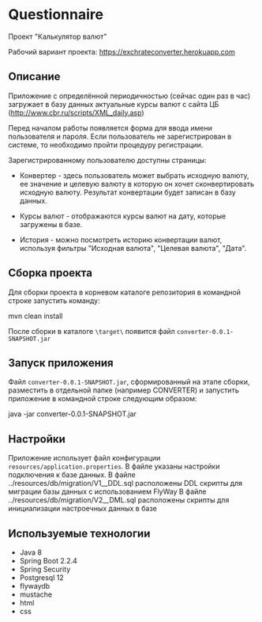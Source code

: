 # Questionnaire
Проект "Калькулятор валют"

Рабочий вариант проекта: https://exchrateconverter.herokuapp.com

Описание
------
Приложение с определённой периодичностью (сейчас один раз в час) загружает в базу данных актуальные курсы валют с сайта ЦБ 
(http://www.cbr.ru/scripts/XML_daily.asp)

Перед началом работы появляется форма для ввода имени пользователя и пароля. Если пользователь не зарегистрирован в системе, 
то необходимо пройти процедуру регистрации.

Зарегистрированному пользователю доступны страницы:

- Конвертер - здесь пользователь может выбрать исходную валюту, ее значение и целевую валюту в которую он хочет сконвертировать
  исходную валюту. Результат конвертации будет записан в базу данных.
            
- Курсы валют - отображаются курсы валют на дату, которые загружены в базе.

- История - можно посмотреть историю конвертации валют, используя фильтры "Исходная валюта", "Целевая валюта", "Дата". 

Сборка проекта
------
Для сборки проекта в корневом каталоге репозитория в командной строке запустить команду:

mvn clean install

После сборки в каталоге `\target\` появится файл `converter-0.0.1-SNAPSHOT.jar`

Запуск приложения
------
Файл `converter-0.0.1-SNAPSHOT.jar`, сформированный на этапе сборки, разместить в отдельной папке (например CONVERTER)
и запустить приложение в командной строке следующим образом:

java -jar converter-0.0.1-SNAPSHOT.jar

Настройки
------
Приложение использует файл конфигурации `resources/application.properties`. 
В файле указаны настройки подключения к базе данных.
В файле ../resources/db/migration/V1__DDL.sql расположены DDL скрипты для миграции базы данных c использованием FlyWay
В файле ../resources/db/migration/V2__DML.sql расположены скрипты для инициализации настроечных данных в базе

Используемые технологии
-------
* Java 8
* Spring Boot 2.2.4
* Spring Security
* Postgresql 12
* flywaydb
* mustache
* html
* css

